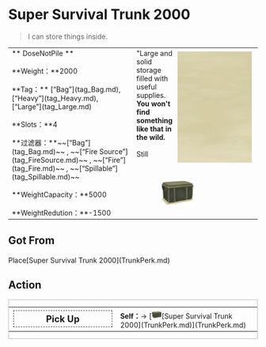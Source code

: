 # Super Survival Trunk 2000  
> I can store things inside.  
  
<table class="table table-bordered" data-toggle="table"  data-show-header="false"><thead style="display:none"><tr ><th  style="width:50%;text-align:left;vertical-align:top;"  >title</th><th  style="width:50%;text-align:left;vertical-align:top;"  ></th></tr></thead><tr ><td  style="width:50%;text-align:left;vertical-align:top;"  >** DoseNotPile **<br><br>**Weight：**2000<br><br>**Tag：**	[“Bag”](tag_Bag.md), [“Heavy”](tag_Heavy.md), [“Large”](tag_Large.md)<br><br>**Slots：**4<br><br>**过滤器：**~~[“Bag”](tag_Bag.md)~~ , ~~[“Fire Source”](tag_FireSource.md)~~ , ~~[“Fire”](tag_Fire.md)~~ , ~~[“Spillable”](tag_Spillable.md)~~<br><br>**WeightCapacity：**5000<br><br>**WeightRedution：**-1500</td><td  style="width:50%;text-align:left;vertical-align:top;"  ><div style="float:right; margin:5px"><div class="gamecard" style="width:150px; height:225px;"><a href="TrunkPerkPlaced.md" style="color:black"><img class="bg" decoding="async" src="Sprite/BG_SandFront.png" href="a.md" style="max-width:150px;max-height:225px;"><img decoding="async" src="Sprite/Trunk.png" class="cardimageNoBack" style="transform: translate(-50%, 0%) scale(0.4398826979472141);"><span style="font-size: 25px;">Super Survival Trunk 2000</span></a></div></div>"Large and solid storage filled with useful supplies.<br><b>You won't find something like that in the wild.</b><br><br>Still</td></tr></tbody></table>  
  
## Got From  
<div style="display:inline-block"><div class="gamedatalist" style="text-align:left;min-width:200px;min-height:0px;"><div style="display:inline-block"><div style="display:inline-block;vertical-align:middle;">Place</div><div style="display:inline-block;vertical-align:middle;">[Super Survival Trunk 2000](TrunkPerk.md)</div></div></div></div>  
  
## Action  
<div  style="border:1px solid #BBB"><table><tr><td rowspan="2" style="width:200px;text-align:center;font-size:1.3em;font-weight:bold"><div style="padding:5px;border:1px dashed #333"><div>Pick Up</div></div></td><td></td></tr><tr><td><b>Self：</b>→ [<div style="width:20px;display:inline-block;text-align:center"><img decoding="async" src="Sprite/Trunk.png" href="a.md" style="max-width:20px;max-height:20px;"></div>[Super Survival Trunk 2000](TrunkPerk.md)](TrunkPerk.md)</td></tr></table></div>  
  
  


<script>document.title="Super Survival Trunk 2000 - Card Survival Wiki";</script>